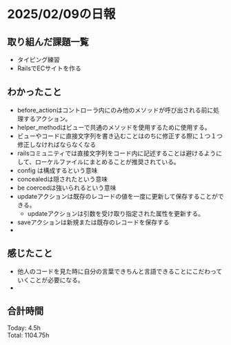 # 2025/02/09の日報
## 取り組んだ課題一覧
* タイピング練習
*  RailsでECサイトを作る
## わかったこと
* before_actionはコントローラ内にのみ他のメソッドが呼び出される前に処理するアクション。
* helper_methodはビューで共通のメソッドを使用するために使用する。
* ビューやコードに直接文字列を書き込むことはのちに修正する際に１つ１つ修正しなければならなくなる
* railsコミュニティでは直接文字列をコード内に記述することは避けるようにして、ローケルファイルにまとめることが推奨されている。
*  config は構成するという意味
* concealedは隠されたという意味
* be coercedは強いられるという意味
* updateアクションは既存のレコードの値を一度に更新して保存することができる。
  *  updateアクションは引数を受け取り指定された属性を更新する。 
* saveアクションは新規または既存のレコードを保存する
*   
## 感じたこと
* 他人のコードを見た時に自分の言葉できちんと言語できることにこだわっていくことが必要になる。
* 
## 合計時間 
Today: 4.5h<br>
Total: 1104.75h
